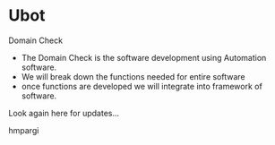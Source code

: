 Ubot
====

Domain Check


- The Domain Check is the software development using Automation software.
- We will break down the functions needed for entire software
- once functions are developed we will integrate into framework of software.


Look again here for updates...

hmpargi
